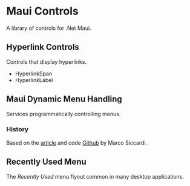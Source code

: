 # Maui Controls
A library of controls for .Net Maui.

## Hyperlink Controls
Controls that display hyperlinks.
- HyperlinkSpan
- HyperlinkLabel

## Maui Dynamic Menu Handling
Services programmatically controlling menus.

### History
Based on the [article](https://msicc.net/a-deeper-look-into-menu-bar-handling-in-maccatalyst-apps-with-net-maui/) and code [Github](https://github.com/MSicc/MenuHandlingPlayground) by Marco Siccardi.

## Recently Used Menu
The _Recently Used_ menu flyout common in many desktop applications.

